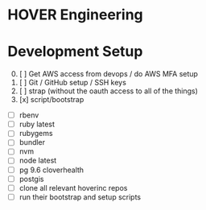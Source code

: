# HOVER Engineering

# Development Setup

0. [ ] Get AWS access from devops / do AWS MFA setup
1. [ ] Git / GitHub setup / SSH keys
2. [ ] strap (without the oauth access to all of the things)
3. [x] script/bootstrap
  - [ ] rbenv
  - [ ] ruby latest
  - [ ] rubygems
  - [ ] bundler
  - [ ] nvm
  - [ ] node latest
  - [ ] pg 9.6 cloverhealth
  - [ ] postgis
  - [ ] clone all relevant hoverinc repos
  - [ ] run their bootstrap and setup scripts
